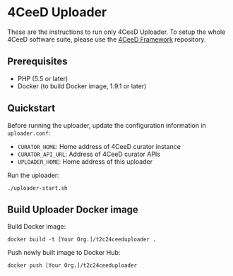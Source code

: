 4CeeD Uploader
=====

These are the instructions to run only 4CeeD Uploader. To setup the whole 4CeeD software suite, please use the [4CeeD Framework](https://github.com/4ceed/4ceedframework) repository.

## Prerequisites
- PHP (5.5 or later)
- Docker (to build Docker image, 1.9.1 or later)

## Quickstart

Before running the uploader, update the configuration information in `uploader.conf`:
- `CURATOR_HOME`: Home address of 4CeeD curator instance
- `CURATOR_API_URL`: Address of 4CeeD curator APIs
- `UPLOADER_HOME`: Home address of this uploader

Run the uploader:
```
./uploader-start.sh
```

## Build Uploader Docker image

Build Docker image:
```
docker build -t [Your Org.]/t2c24ceeduploader .
```

Push newly built image to Docker Hub:
```
docker push [Your Org.]/t2c24ceeduploader
```

